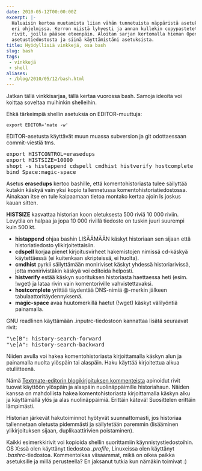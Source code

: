 ```yaml
---
date: 2010-05-12T00:00:00Z
excerpt: |-
  Haluaisin kertoa muutamista liian vähän tunnetuista näppäristä asetuksista
  eri ohjelmissa. Kerron niistä lyhyesti ja annan kullekin copypastetettavat
  rivit, joilla pääsee eteenpäin. Aloitan sarjan kertomalla hieman OpenSSH:n
  asetustiedostosta ja siinä käyttämistäni asetuksista.
title: Hyödyllisiä vinkkejä, osa bash
slug: bash
tags:
 - vinkkejä
 - shell
aliases:
 - /blog/2010/05/12/bash.html
---
```


Jatkan tällä vinkkisarjaa, tällä kertaa vuorossa bash. Samoja ideoita voi koittaa soveltaa muihinkin shelleihin.

<!--more-->

Ehkä tärkeimpiä shellin asetuksia on EDITOR-muuttuja:

    export EDITOR='mate -w'

EDITOR-asetusta käyttävät muun muassa subversion ja git odottaessaan commit-viestiä tms.

<pre>
export HISTCONTROL=erasedups
export HISTSIZE=10000
shopt -s histappend cdspell cmdhist histverify hostcomplete
bind Space:magic-space
</pre>

Asetus **erasedups** kertoo bashille, että komentohistoriasta tulee säilyttää kutakin käskyä vain yksi kopio tallennetussa komentohistoriatiedostossa. Ainakaan itse en tule kaipaamaan tietoa montako kertaa ajoin ls joskus kauan sitten.

**HISTSIZE** kasvattaa historian koon oletuksesta 500 riviä 10 000 riviin. Levytila on halpaa ja jopa 10 000 rivillä tiedosto on tuskin juuri suurempi kuin 500 kt.

* **histappend** ohjaa bashin LISÄÄMÄÄN käskyt historiaan sen sijaan että historiatiedosto ylikirjoitettaisiin.
* **cdspell** korjaa pienet kirjoitusvirheet hakemistojen nimissä cd-käskyä käytettäessä (ei kuitenkaan skripteissä, ei huolta).
* **cmdhist** pyrkii säilyttämään moniriviset käskyt yhdessä historiarivissä, jotta monirivistäkin käskyä voi editoida helposti.
* **histverify** estää käskyn suorituksen historiasta haettaessa heti (esim. !wget) ja lataa rivin vain komentoriville vahvistettavaksi.
* **hostcomplete** yrittää täydentää DNS-nimiä @-merkin jälkeen tabulaattoritäydennyksenä.
* **magic-space** avaa huutomerkillä haetut (!wget) käskyt välilyöntiä painamalla.

GNU readlinen käyttämään .inputrc-tiedostoon kannattaa lisätä seuraavat rivit:

<pre>
"\e[B": history-search-forward
"\e[A": history-search-backward
</pre>

Niiden avulla voi hakea komentohistoriasta kirjoittamalla käskyn alun ja
painamalla nuolta ylöspäin tai alaspäin. Haku käyttää kirjoitettua alkua
etuliitteenä.

Nämä [Textmate-editorin blogikirjoituksen kommenteista][tmblog] apinoidut rivit tuovat käyttöön ylöspäin ja alaspäin nuolinäppäimille historiahaun. Näiden kanssa on mahdollista hakea komentohistoriasta kirjoittamalla käskyn alku ja käyttämällä ylös ja alas nuolinäppäimiä. Erittäin kätevä! Suosittelen erittäin lämpimästi.

Historian järkevät hakutoiminnot hyötyvät suunnattomasti, jos historiaa tallennetaan oletusta pidemmästi ja säilytetään paremmin (lisääminen ylikirjoituksen sijaan, duplikaattirivien poistaminen).

Kaikki esimerkkirivit voi kopioida shellin suorittamiin käynnistystiedostoihin. OS X:ssä olen käyttänyt tiedostoa *.profile*, Linuxeissa olen käyttänyt *.bashrc*\-tiedostoa. Kommentoikaa viisaammat, mikä on oikea paikka asetuksille ja millä perusteella? En jaksanut tutkia kun nämäkin toimivat :)


[tmblog]: http://blog.macromates.com/2008/working-with-history-in-bash/ "Allan Odgaard / Macromates - Working With History in Bash"
